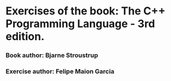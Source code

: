 # Exercises of the book: The C++ Programming Language - 3rd edition.

### Book author: Bjarne Stroustrup

### Exercise author: Felipe Maion Garcia
